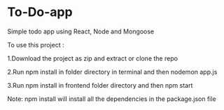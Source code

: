 # To-Do-app
Simple todo app using React, Node and Mongoose

To use this project : 

1.Download the project as zip and extract or clone the repo

2.Run npm install in folder directory in terminal and then nodemon app.js

3.Run npm install in frontend folder directory and then npm start


Note: npm install will install all the dependencies in the package.json file
